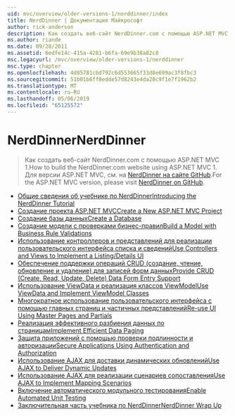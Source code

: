 ```yaml
---
uid: mvc/overview/older-versions-1/nerddinner/index
title: NerdDinner | Документация Майкрософт
author: rick-anderson
description: Как создать веб-сайт NerdDinner.com с помощью ASP.NET MVC 1. Для версии ASP.NET MVC 3 посетите nerddinner на сайте GitHub.
ms.author: riande
ms.date: 09/28/2011
ms.assetid: 6edfe14c-415a-4281-b6fa-69e9b38a82c8
msc.legacyurl: /mvc/overview/older-versions-1/nerddinner
msc.type: chapter
ms.openlocfilehash: 4d85781cbd792c6d553665f33d8e699ac3f8fbc3
ms.sourcegitcommit: 51b01b6ff8edde57d8243e4da28c9f1e7f1962b2
ms.translationtype: MT
ms.contentlocale: ru-RU
ms.lasthandoff: 05/06/2019
ms.locfileid: "65125572"
---
```

# <a name="nerddinner"></a><span data-ttu-id="e27c0-104">NerdDinner</span><span class="sxs-lookup"><span data-stu-id="e27c0-104">NerdDinner</span></span>

> <span data-ttu-id="e27c0-105">Как создать веб-сайт NerdDinner.com с помощью ASP.NET MVC 1.</span><span class="sxs-lookup"><span data-stu-id="e27c0-105">How to build the NerdDinner.com website using ASP.NET MVC 1.</span></span> <span data-ttu-id="e27c0-106">Для версии ASP.NET MVC, см. на [NerdDinner на сайте GitHub](https://github.com/AspNetMVPSamples/NerdDinner).</span><span class="sxs-lookup"><span data-stu-id="e27c0-106">For the ASP.NET MVC version, please visit [NerdDinner on GitHub](https://github.com/AspNetMVPSamples/NerdDinner).</span></span>

- [<span data-ttu-id="e27c0-107">Общие сведения об учебнике по NerdDinner</span><span class="sxs-lookup"><span data-stu-id="e27c0-107">Introducing the NerdDinner Tutorial</span></span>](introducing-the-nerddinner-tutorial.md)
- [<span data-ttu-id="e27c0-108">Создание проекта ASP.NET MVC</span><span class="sxs-lookup"><span data-stu-id="e27c0-108">Create a New ASP.NET MVC Project</span></span>](create-a-new-aspnet-mvc-project.md)
- [<span data-ttu-id="e27c0-109">Создание базы данных</span><span class="sxs-lookup"><span data-stu-id="e27c0-109">Create a Database</span></span>](create-a-database.md)
- [<span data-ttu-id="e27c0-110">Создание модели с проверками бизнес-правил</span><span class="sxs-lookup"><span data-stu-id="e27c0-110">Build a Model with Business Rule Validations</span></span>](build-a-model-with-business-rule-validations.md)
- [<span data-ttu-id="e27c0-111">Использование контроллеров и представлений для реализации пользовательского интерфейса списка и сведений</span><span class="sxs-lookup"><span data-stu-id="e27c0-111">Use Controllers and Views to Implement a Listing/Details UI</span></span>](use-controllers-and-views-to-implement-a-listingdetails-ui.md)
- [<span data-ttu-id="e27c0-112">Обеспечение поддержки операций CRUD (создание, чтение, обновление и удаление) для записей форм данных</span><span class="sxs-lookup"><span data-stu-id="e27c0-112">Provide CRUD (Create, Read, Update, Delete) Data Form Entry Support</span></span>](provide-crud-create-read-update-delete-data-form-entry-support.md)
- [<span data-ttu-id="e27c0-113">Использование ViewData и реализация классов ViewModel</span><span class="sxs-lookup"><span data-stu-id="e27c0-113">Use ViewData and Implement ViewModel Classes</span></span>](use-viewdata-and-implement-viewmodel-classes.md)
- [<span data-ttu-id="e27c0-114">Многократное использование пользовательского интерфейса с помощью главных страниц и частичных представлений</span><span class="sxs-lookup"><span data-stu-id="e27c0-114">Re-use UI Using Master Pages and Partials</span></span>](re-use-ui-using-master-pages-and-partials.md)
- [<span data-ttu-id="e27c0-115">Реализация эффективного разбиения данных по страницам</span><span class="sxs-lookup"><span data-stu-id="e27c0-115">Implement Efficient Data Paging</span></span>](implement-efficient-data-paging.md)
- [<span data-ttu-id="e27c0-116">Защита приложений с помощью проверки подлинности и авторизации</span><span class="sxs-lookup"><span data-stu-id="e27c0-116">Secure Applications Using Authentication and Authorization</span></span>](secure-applications-using-authentication-and-authorization.md)
- [<span data-ttu-id="e27c0-117">Использование AJAX для доставки динамических обновлений</span><span class="sxs-lookup"><span data-stu-id="e27c0-117">Use AJAX to Deliver Dynamic Updates</span></span>](use-ajax-to-deliver-dynamic-updates.md)
- [<span data-ttu-id="e27c0-118">Использование AJAX для реализации сценариев сопоставления</span><span class="sxs-lookup"><span data-stu-id="e27c0-118">Use AJAX to Implement Mapping Scenarios</span></span>](use-ajax-to-implement-mapping-scenarios.md)
- [<span data-ttu-id="e27c0-119">Включение автоматического модульного тестирования</span><span class="sxs-lookup"><span data-stu-id="e27c0-119">Enable Automated Unit Testing</span></span>](enable-automated-unit-testing.md)
- [<span data-ttu-id="e27c0-120">Заключительная часть учебника по NerdDinner</span><span class="sxs-lookup"><span data-stu-id="e27c0-120">NerdDinner Wrap Up</span></span>](nerddinner-wrap-up.md)
